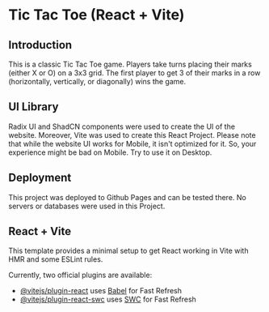 # Tic Tac Toe (React + Vite)

## Introduction

This is a classic Tic Tac Toe game. Players take turns placing their marks (either X or O) on a 3x3 grid. The first player to get 3 of their marks in a row (horizontally, vertically, or diagonally) wins the game.

## UI Library

Radix UI and ShadCN components were used to create the UI of the website. Moreover, Vite was used to create this React Project. Please note that while the website UI works for Mobile, it isn't optimized for it. So, your experience might be bad on Mobile. Try to use it on Desktop.

## Deployment

This project was deployed to Github Pages and can be tested there. No servers or databases were used in this Project.

## React + Vite

This template provides a minimal setup to get React working in Vite with HMR and some ESLint rules.

Currently, two official plugins are available:

- [@vitejs/plugin-react](https://github.com/vitejs/vite-plugin-react/blob/main/packages/plugin-react/README.md) uses [Babel](https://babeljs.io/) for Fast Refresh
- [@vitejs/plugin-react-swc](https://github.com/vitejs/vite-plugin-react-swc) uses [SWC](https://swc.rs/) for Fast Refresh
